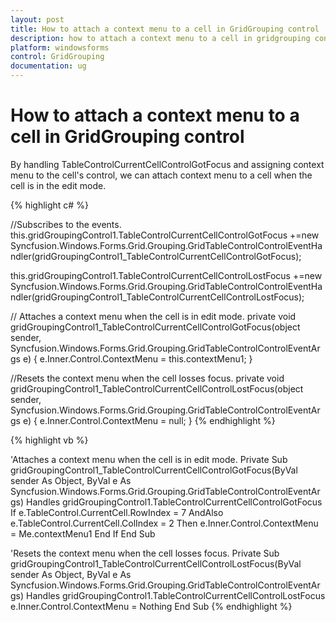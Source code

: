 ```yaml
---
layout: post
title: How to attach a context menu to a cell in GridGrouping control | Windows Forms | Syncfusion
description: how to attach a context menu to a cell in gridgrouping control
platform: windowsforms
control: GridGrouping
documentation: ug
---
```


# How to attach a context menu to a cell in GridGrouping control

By handling TableControlCurrentCellControlGotFocus and assigning context menu to the cell's control, we can attach context menu to a cell when the cell is in the edit mode.


 
{% highlight c# %}

//Subscribes to the events.
this.gridGroupingControl1.TableControlCurrentCellControlGotFocus +=new 
Syncfusion.Windows.Forms.Grid.Grouping.GridTableControlControlEventHandler(gridGroupingControl1_TableControlCurrentCellControlGotFocus);

this.gridGroupingControl1.TableControlCurrentCellControlLostFocus +=new 
Syncfusion.Windows.Forms.Grid.Grouping.GridTableControlControlEventHandler(gridGroupingControl1_TableControlCurrentCellControlLostFocus);

// Attaches a context menu when the cell is in edit mode.
private void gridGroupingControl1_TableControlCurrentCellControlGotFocus(object sender, Syncfusion.Windows.Forms.Grid.Grouping.GridTableControlControlEventArgs e)
{
e.Inner.Control.ContextMenu = this.contextMenu1;
}

//Resets the context menu when the cell losses focus.
private void gridGroupingControl1_TableControlCurrentCellControlLostFocus(object sender, Syncfusion.Windows.Forms.Grid.Grouping.GridTableControlControlEventArgs e)
{
e.Inner.Control.ContextMenu = null;
}
{% endhighlight  %}

{% highlight vb %}

'Attaches a context menu when the cell is in edit mode.
Private Sub gridGroupingControl1_TableControlCurrentCellControlGotFocus(ByVal sender As Object, ByVal e As 
Syncfusion.Windows.Forms.Grid.Grouping.GridTableControlControlEventArgs) Handles gridGroupingControl1.TableControlCurrentCellControlGotFocus
    If e.TableControl.CurrentCell.RowIndex = 7 AndAlso e.TableControl.CurrentCell.ColIndex = 2 Then
        e.Inner.Control.ContextMenu = Me.contextMenu1
    End If
End Sub

'Resets the context menu when the cell losses focus.
Private Sub gridGroupingControl1_TableControlCurrentCellControlLostFocus(ByVal sender As Object, ByVal e As 
Syncfusion.Windows.Forms.Grid.Grouping.GridTableControlControlEventArgs) Handles gridGroupingControl1.TableControlCurrentCellControlLostFocus
    e.Inner.Control.ContextMenu = Nothing
End Sub
{% endhighlight  %}
